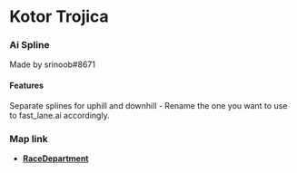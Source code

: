 # Kotor Trojica
### Ai Spline 
Made by srinoob#8671

#### Features
Separate splines for uphill and downhill - Rename the one you want to use to fast_lane.ai accordingly.

### Map link
- **[RaceDepartment](https://www.racedepartment.com/downloads/kotor-trojica.50162/)**